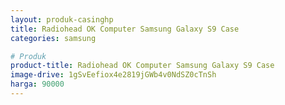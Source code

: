 ```yaml
---
layout: produk-casinghp
title: Radiohead OK Computer Samsung Galaxy S9 Case
categories: samsung

# Produk
product-title: Radiohead OK Computer Samsung Galaxy S9 Case
image-drive: 1gSvEefiox4e2819jGWb4v0NdSZ0cTnSh
harga: 90000
---
```


